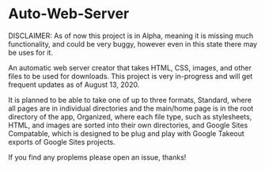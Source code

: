 # Auto-Web-Server

DISCLAIMER: As of now this project is in Alpha, meaning it is missing much functionality, and could be very buggy, however even in this state there may be uses for it.

An automatic web server creator that takes HTML, CSS, images, and other files to be used for downloads. This project is very in-progress and will get frequent updates as of August 13, 2020.

It is planned to be able to take one of up to three formats, Standard, where all pages are in individual directories and the main/home page is in the root directory of the app, Organized, where each file type, such as stylesheets, HTML, and images are sorted into their own directories, and Google Sites Compatable, which is designed to be plug and play with Google Takeout exports of Google Sites projects.

If you find any proplems please open an issue, thanks!
